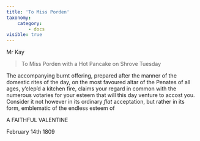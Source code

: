 ```yaml
---
title: 'To Miss Porden'
taxonomy:
    category:
        - docs
visible: true
---
```


<div class="author">Mr Kay</div>

> To Miss Porden with a Hot Pancake on Shrove Tuesday

The accompanying burnt offering, prepared after the manner of the domestic rites of the day, on the most favoured altar of the Penates of all ages, y’clep’d a kitchen fire, claims your regard in common with the numerous votaries for your esteem that will this day venture to accost you. Consider it not however in its ordinary *flat* acceptation, but rather in its form, emblematic of the endless esteem of

A FAITHFUL VALENTINE

February 14th 1809